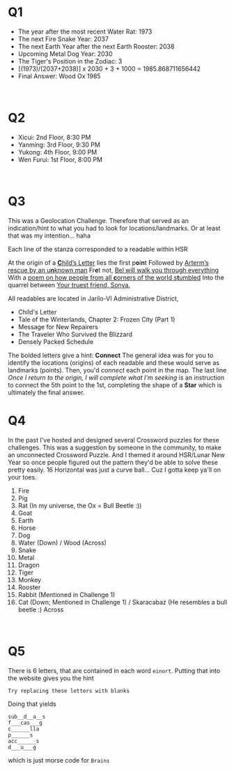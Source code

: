 # Q1

- The year after the most recent Water Rat: 1973
- The next Fire Snake Year: 2037
- The next Earth Year after the next Earth Rooster: 2038
- Upcoming Metal Dog Year: 2030
- The Tiger's Position in the Zodiac: 3
- [(1973)/(2037+2038)] x 2030 + 3 + 1000 = 1985.868711656442
- Final Answer: Wood Ox 1985

<br/>

# Q2

- Xicui: 2nd Floor, 8:30 PM
- Yanming: 3rd Floor, 9:30 PM
- Yukong: 4th Floor, 9:00 PM
- Wen Furui: 1st Floor, 8:00 PM

<br/>

# Q3

This was a Geolocation Challenge. Therefore that served as an indication/hint to what you had to look for locations/landmarks. Or at least that was my intention... haha

Each line of the stanza corresponded to a readable within HSR

At the origin of a <u>**C**hild’s Letter</u> lies the first p**o**i**n**t
Followed by <u>Arterm’s rescue by an u**n**known man</u>
Fr**e**t not, <u>Bel will walk you through everything</u>
With a <u>poem on how people from all **c**orners of the world s**t**umbled</u>
Into the quarrel between <u>Your truest friend, Sonya.</u>

All readables are located in Jarilo-VI Administrative District,

- Child's Letter
- Tale of the Winterlands, Chapter 2: Frozen City (Part 1)
- Message for New Repairers
- The Traveler Who Survived the Blizzard
- Densely Packed Schedule

The bolded letters give a hint: **Connect**
The general idea was for you to identify the locations (origins) of each readable and these would serve as landmarks (points). Then, you'd _connect_ each point in the map.
The last line _Once I return to the origin, I will complete what I'm seeking_ is an instruction to connect the 5th point to the 1st, completing the shape of a **Star** which is ultimately the final answer.

# Q4

In the past I've hosted and designed several Crossword puzzles for these challenges. This was a suggestion by someone in the community, to make an unconnected Crossword Puzzle. And I themed it around HSR/Lunar New Year so once people figured out the pattern they'd be able to solve these pretty easily. 16 Horizontal was just a curve ball... Cuz I gotta keep ya'll on your toes.

1. Fire
2. Pig
3. Rat (In my universe, the Ox = Bull Beetle :))
4. Goat
5. Earth
6. Horse
7. Dog
8. Water (Down) / Wood (Across)
9. Snake
10. Metal
11. Dragon
12. Tiger
13. Monkey
14. Rooster
15. Rabbit (Mentioned in Challenge 1)
16. Cat (Down; Mentioned in Challenge 1) / Skaracabaz (He resembles a bull beetle :) Across

<br/>

# Q5

There is 6 letters, that are contained in each word `einort`. Putting that into the website gives you the hint

`Try replacing these letters with blanks`

Doing that yields

```
sub__d__a__s
f___cas___g
c______lla
p______s
acc______s
d___u___g
```

which is just morse code for `Brains`
